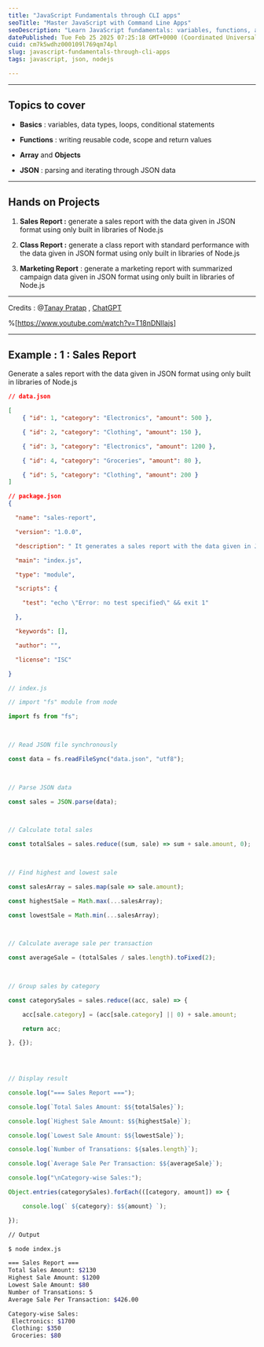 ```yaml
---
title: "JavaScript Fundamentals through CLI apps"
seoTitle: "Master JavaScript with Command Line Apps"
seoDescription: "Learn JavaScript fundamentals: variables, functions, arrays, objects, JSON. Build sales, class, marketing reports using Node.js CLI apps"
datePublished: Tue Feb 25 2025 07:25:18 GMT+0000 (Coordinated Universal Time)
cuid: cm7k5wdhz000109l769qm74pl
slug: javascript-fundamentals-through-cli-apps
tags: javascript, json, nodejs

---
```


---

## **Topics to cover**

* **Basics** : variables, data types, loops, conditional statements
    
* **Functions** : writing reusable code, scope and return values
    
* **Array** and **Objects**
    
* **JSON** : parsing and iterating through JSON data
    

---

## **Hands on Projects**

1. **Sales Report :** generate a sales report with the data given in JSON format using only built in libraries of Node.js
    
2. **Class Report :** generate a class report with standard performance with the data given in JSON format using only built in libraries of Node.js
    
3. **Marketing Report** : generate a marketing report with summarized campaign data given in JSON format using only built in libraries of Node.js
    

---

Credits : @[Tanay Pratap](@tanaypratap) , [ChatGPT](https://chatgpt.com/)

%[https://www.youtube.com/watch?v=T18nDNllajs] 

---

## Example : 1 : Sales Report

Generate a sales report with the data given in JSON format using only built in libraries of Node.js

```json
// data.json

[
    { "id": 1, "category": "Electronics", "amount": 500 },

    { "id": 2, "category": "Clothing", "amount": 150 },

    { "id": 3, "category": "Electronics", "amount": 1200 },

    { "id": 4, "category": "Groceries", "amount": 80 },

    { "id": 5, "category": "Clothing", "amount": 200 }
]
```

```json
// package.json
{

  "name": "sales-report",

  "version": "1.0.0",

  "description": " It generates a sales report with the data given in JSON format using only built in libraries of Node.js",

  "main": "index.js",

  "type": "module",

  "scripts": {

    "test": "echo \"Error: no test specified\" && exit 1"

  },

  "keywords": [],

  "author": "",

  "license": "ISC"

}
```

```js
// index.js

// import "fs" module from node

import fs from "fs";

  

// Read JSON file synchronously

const data = fs.readFileSync("data.json", "utf8");

  

// Parse JSON data

const sales = JSON.parse(data);

  

// Calculate total sales

const totalSales = sales.reduce((sum, sale) => sum + sale.amount, 0);

  

// Find highest and lowest sale

const salesArray = sales.map(sale => sale.amount);

const highestSale = Math.max(...salesArray);

const lowestSale = Math.min(...salesArray);

  

// Calculate average sale per transaction

const averageSale = (totalSales / sales.length).toFixed(2);

  

// Group sales by category

const categorySales = sales.reduce((acc, sale) => {

    acc[sale.category] = (acc[sale.category] || 0) + sale.amount;

    return acc;

}, {});

  
  

// Display result

console.log("=== Sales Report ===");

console.log(`Total Sales Amount: $${totalSales}`);

console.log(`Highest Sale Amount: $${highestSale}`);

console.log(`Lowest Sale Amount: $${lowestSale}`);

console.log(`Number of Transations: ${sales.length}`);

console.log(`Average Sale Per Transaction: $${averageSale}`);

console.log("\nCategory-wise Sales:");

Object.entries(categorySales).forEach(([category, amount]) => {

    console.log(` ${category}: $${amount} `);

});
```

```bash
// Output 

$ node index.js

=== Sales Report ===
Total Sales Amount: $2130
Highest Sale Amount: $1200
Lowest Sale Amount: $80
Number of Transations: 5
Average Sale Per Transaction: $426.00

Category-wise Sales:
 Electronics: $1700 
 Clothing: $350 
 Groceries: $80
```